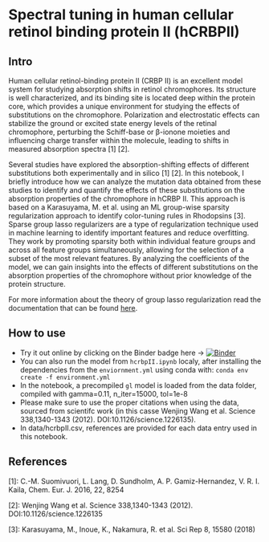 # Spectral tuning in human cellular retinol binding protein II (hCRBPII)

## Intro

Human cellular retinol-binding protein II (CRBP II) is an excellent model system for studying absorption shifts in retinol chromophores. Its structure is well characterized, and its binding site is located deep within the protein core, which provides a unique environment for studying the effects of substitutions on the chromophore. Polarization and electrostatic effects can stabilize the ground or excited state energy levels of the retinal chromophore, perturbing the Schiff-base or β-ionone moieties and influencing charge transfer within the molecule, leading to shifts in measured absorption spectra [1] [2]. <p>
Several studies have explored the absorption-shifting effects of different substitutions both experimentally and in silico [1] [2]. In this notebook, I briefly introduce how we can analyze the mutation data obtained from these studies to identify and quantify the effects of these substitutions on the absorption properties of the chromophore in hCRBP II. This approach is based on a Karasuyama, M. et al. using an ML group-wise sparsity regularization approach to identify color-tuning rules in Rhodopsins [3]. Sparse group lasso regularizers are a type of regularization technique used in machine learning to identify important features and reduce overfitting. They work by promoting sparsity both within individual feature groups and across all feature groups simultaneously, allowing for the selection of a subset of the most relevant features. By analyzing the coefficients of the model, we can gain insights into the effects of different substitutions on the absorption properties of the chromophore without prior knowledge of the protein structure. <p>
For more information about the theory of group lasso regularization read the documentation that can be found [here](https://group-lasso.readthedocs.io/en/latest/index.html#).

## How to use
- Try it out online by clicking on the Binder badge here &rarr; [![Binder](https://mybinder.org/badge_logo.svg)](https://mybinder.org/v2/gh/tobias-fritz/hcrbpII_grouplasso/HEAD)
- You can also run the model from ```hcrbpII.ipynb``` localy, after installing the dependencies from the ```enviornment.yml``` using conda with: ```conda env create -f environment.yml```
- In the notebook, a precompiled ```gl``` model is loaded from the data folder, compiled with gamma=0.11, n_iter=15000, tol=1e-8
- Please make sure to use the proper citations when using the data, sourced from scientifc work (in this casse  Wenjing Wang et al. Science 338,1340-1343 (2012). DOI:10.1126/science.1226135). 
- In data/hcrbpII.csv, references are provided for each data entry used in this notebook.


## References
[1]: C.-M. Suomivuori, L. Lang, D. Sundholm, A. P. Gamiz-Hernandez, V. R. I. Kaila, Chem. Eur. J. 2016, 22, 8254 <p>
[2]: Wenjing Wang et al. Science 338,1340-1343 (2012). DOI:10.1126/science.1226135 <p>
[3]: Karasuyama, M., Inoue, K., Nakamura, R. et al. Sci Rep 8, 15580 (2018) <p>
